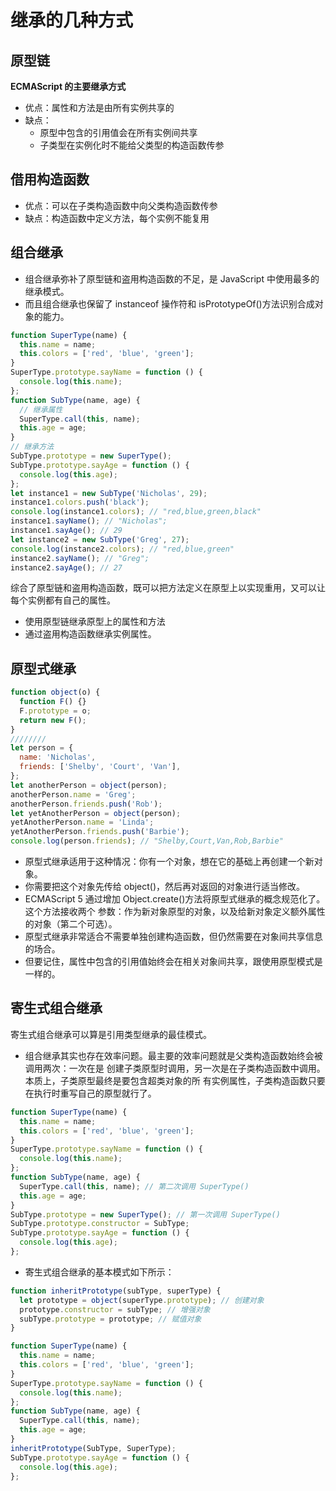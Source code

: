# 继承的几种方式

## 原型链

**ECMAScript 的主要继承方式**

- 优点：属性和方法是由所有实例共享的
- 缺点：
  - 原型中包含的引用值会在所有实例间共享
  - 子类型在实例化时不能给父类型的构造函数传参

## 借用构造函数

- 优点：可以在子类构造函数中向父类构造函数传参
- 缺点：构造函数中定义方法，每个实例不能复用

## 组合继承

- 组合继承弥补了原型链和盗用构造函数的不足，是 JavaScript 中使用最多的继承模式。
- 而且组合继承也保留了 instanceof 操作符和 isPrototypeOf()方法识别合成对象的能力。

```javascript
function SuperType(name) {
  this.name = name;
  this.colors = ['red', 'blue', 'green'];
}
SuperType.prototype.sayName = function () {
  console.log(this.name);
};
function SubType(name, age) {
  // 继承属性
  SuperType.call(this, name);
  this.age = age;
}
// 继承方法
SubType.prototype = new SuperType();
SubType.prototype.sayAge = function () {
  console.log(this.age);
};
let instance1 = new SubType('Nicholas', 29);
instance1.colors.push('black');
console.log(instance1.colors); // "red,blue,green,black"
instance1.sayName(); // "Nicholas";
instance1.sayAge(); // 29
let instance2 = new SubType('Greg', 27);
console.log(instance2.colors); // "red,blue,green"
instance2.sayName(); // "Greg";
instance2.sayAge(); // 27
```

综合了原型链和盗用构造函数，既可以把方法定义在原型上以实现重用，又可以让每个实例都有自己的属性。

- 使用原型链继承原型上的属性和方法
- 通过盗用构造函数继承实例属性。

## 原型式继承

```javascript
function object(o) {
  function F() {}
  F.prototype = o;
  return new F();
}
////////
let person = {
  name: 'Nicholas',
  friends: ['Shelby', 'Court', 'Van'],
};
let anotherPerson = object(person);
anotherPerson.name = 'Greg';
anotherPerson.friends.push('Rob');
let yetAnotherPerson = object(person);
yetAnotherPerson.name = 'Linda';
yetAnotherPerson.friends.push('Barbie');
console.log(person.friends); // "Shelby,Court,Van,Rob,Barbie"
```

- 原型式继承适用于这种情况：你有一个对象，想在它的基础上再创建一个新对象。
- 你需要把这个对象先传给 object()，然后再对返回的对象进行适当修改。
- ECMAScript 5 通过增加 Object.create()方法将原型式继承的概念规范化了。这个方法接收两个
  参数：作为新对象原型的对象，以及给新对象定义额外属性的对象（第二个可选）。
- 原型式继承非常适合不需要单独创建构造函数，但仍然需要在对象间共享信息的场合。
- 但要记住，属性中包含的引用值始终会在相关对象间共享，跟使用原型模式是一样的。

## 寄生式组合继承

寄生式组合继承可以算是引用类型继承的最佳模式。

- 组合继承其实也存在效率问题。最主要的效率问题就是父类构造函数始终会被调用两次：一次在是
  创建子类原型时调用，另一次是在子类构造函数中调用。本质上，子类原型最终是要包含超类对象的所
  有实例属性，子类构造函数只要在执行时重写自己的原型就行了。

```javascript
function SuperType(name) {
  this.name = name;
  this.colors = ['red', 'blue', 'green'];
}
SuperType.prototype.sayName = function () {
  console.log(this.name);
};
function SubType(name, age) {
  SuperType.call(this, name); // 第二次调用 SuperType()
  this.age = age;
}
SubType.prototype = new SuperType(); // 第一次调用 SuperType()
SubType.prototype.constructor = SubType;
SubType.prototype.sayAge = function () {
  console.log(this.age);
};
```

- 寄生式组合继承的基本模式如下所示：

```javascript
function inheritPrototype(subType, superType) {
  let prototype = object(superType.prototype); // 创建对象
  prototype.constructor = subType; // 增强对象
  subType.prototype = prototype; // 赋值对象
}

function SuperType(name) {
  this.name = name;
  this.colors = ['red', 'blue', 'green'];
}
SuperType.prototype.sayName = function () {
  console.log(this.name);
};
function SubType(name, age) {
  SuperType.call(this, name);
  this.age = age;
}
inheritPrototype(SubType, SuperType);
SubType.prototype.sayAge = function () {
  console.log(this.age);
};
```
